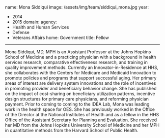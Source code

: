 name: Mona Siddiqui
image: /assets/img/team/siddiqui_mona.jpg
year: 
  - 2014
  - 2015
domain:
agency:
  - Health and Human Services
  - Defense
  - Veterans Affairs
home: Government
title: Fellow
---

Mona Siddiqui, MD, MPH is an Assistant Professor at the Johns Hopkins School of Medicine and a practicing physician with a background in health services research, comparative effectiveness research, and training in quality improvement methods. Currently an Innovator-in-Residence at HHS, she collaborates with the Centers for Medicare and Medicaid Innovation to promote policies and programs that support successful aging. Her primary areas of interest are delivery system innovations and the role of incentives in promoting provider and beneficiary behavior change. She has published on the impact of cost-sharing on beneficiary utilization patterns, incentive design structures for primary care physicians, and reforming physician payment. Prior to coming to coming to the IDEA Lab, Mona was leading work in the health space for OES. She has previously worked in the Office of the Director at the National Institutes of Health and as a fellow in the HHS Office of the Assistant Secretary for Planning and Evaluation. She received her MD from the Johns Hopkins University School of Medicine and her MPH in quantitative methods from the Harvard School of Public Health.
